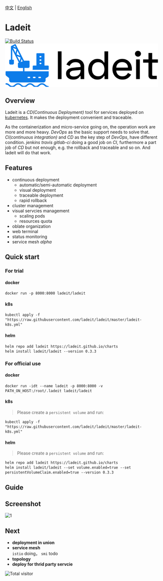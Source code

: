 [中文](./README_zh.md) | [English](./README.md)

# Ladeit
[![Build Status](https://travis-ci.com/ladeit/ladeit.svg?branch=master)](https://travis-ci.com/github/ladeit/ladeit)
![ladeit logo](https://github.com/ladeit/ladeit.github.io/blob/master/images/ladeit-logo.svg)

## Overview
Ladeit is a _CD(Continuous Deployment)_ tool for services deployed on [kubernetes](https://github.com/kubernetes/kubernetes). It makes the deployment convenient and traceable.

As the containerization and micro-service going on, the operation work are more and more heavy. _DevOps_ as the basic support needs to solve that. _CI(continuous integration)_ and _CD_ as the key step of _DevOps_, have different condition. _jenkins_ _travis_ _gitlab-ci_ doing a good job on _CI_, furthermore a part job of _CD_ but not enough, e.g. the rollback and traceable and so on. And ladeit will do that work.

## Features
* continuous deployment
  * automatic/semi-automatic deployment
  * visual deployment
  * traceable deployment
  * rapid rollback
* cluster management
* visual servcies management
  * scaling pods 
  * resources quota
* oblate organization
* web terminal
* status monitoring
* service mesh *alpha*

## Quick start

### For trial

#### docker
```
docker run -p 8000:8000 ladeit/ladeit
```
#### k8s
```
kubectl apply -f "https://raw.githubusercontent.com/ladeit/ladeit/master/ladeit-k8s.yml"
```
#### helm
``` 
helm repo add ladeit https://ladeit.github.io/charts
helm install ladeit/ladeit --version 0.3.3
```

### For official use

#### docker
```
docker run -idt --name ladeit -p 8000:8000 -v PATH_ON_HOST:/root/.ladeit ladeit/ladeit
```
#### k8s
> Please create a `persistent volume` and run: 
```
kubectl apply -f "https://raw.githubusercontent.com/ladeit/ladeit/master/ladeit-k8s.yml"
```
#### helm
> Please create a `persistent volume` and run: 
```
helm repo add ladeit https://ladeit.github.io/charts
helm install ladeit/ladeit --set volume.enabled=true --set persistentVolumeClaim.enabled=true --version 0.3.3
```

## Guide

## Screenshot
![1](https://www.docker.com/sites/default/files/d8/styles/role_icon/public/2020-01/DesktopAction%402.png?itok=fSjduwO7)

## Next
-  **deployment in union**
-  **service mesh**   
`istio` doing， `smi` todo
-  **topology**
-  **deploy for thrid party servcie**

![Total visitor](https://visitor-badge.glitch.me/badge?page_id=ladeit.ladeit)